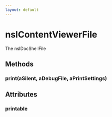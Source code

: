 ```yaml
---
layout: default
---
```


# nsIContentViewerFile #
  
The nsIDocShellFile      
  

## Methods ##

### print(aSilent, aDebugFile, aPrintSettings) ###

## Attributes ##

### printable ###

